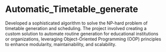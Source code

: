 # Automatic_Timetable_generate
Developed a sophisticated algorithm to solve the NP-hard problem of timetable generation and scheduling. The project involved creating a custom solution to automate routine generation for educational institutions or organizations, leveraging Object-Oriented Programming (OOP) principles to enhance modularity, maintainability, and scalability. 
